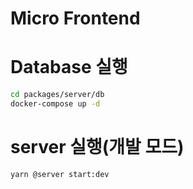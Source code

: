 <h1> Micro Frontend </h1>   

# Database 실행    

```bash
cd packages/server/db   
docker-compose up -d
```


# server 실행(개발 모드)    

```bash
yarn @server start:dev    
```


